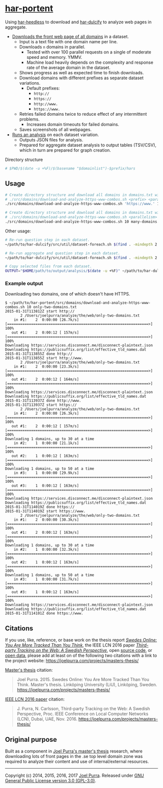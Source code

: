 # [har-portent](https://github.com/joelpurra/har-portent/)

Using [har-heedless](https://github.com/joelpurra/har-heedless/) to download and [har-dulcify](https://github.com/joelpurra/har-dulcify/) to analyze web pages in aggregate.


- [Downloads the front web page of all domains](https://github.com/joelpurra/har-heedless/) in a dataset.
  - Input is a text file with one domain name per line.
  - Downloads `n` domains in parallel.
    - Tested with over 100 parallel requests on a single of moderate speed and memory. YMMV.
    - Machine load heavily depends on the complexity and response rate of the average domain in the dataset.
  - Shows progress as well as expected time to finish downloads.
  - Download domains with different prefixes as separate dataset variations.
    - Default prefixes:
      - `http://`
      - `https://`
      - `http://www.`
      - `https://www.`
  - Retries failed domains twice to reduce effect of any intermittent problems.
    - Increases domain timeouts for failed domains.
  - Saves screenshots of all webpages.
- [Runs an analysis](https://github.com/joelpurra/har-dulcify/) on each dataset variation.
  - Outputs JSON files for analysis.
  - Prepared for aggregate dataset analysis to output tables (TSV/CSV), which in turn are prepared for graph creation.

Directory structure

```bash
# $PWD/$(date -u +%F)/$(basename "$domainlist")-$prefix/hars
```

## Usage

```bash
# Create directory structure and download all domains in domains.txt with a single prefix/variation.
# ./src/domains/download-and-analyze-https-www-combos.sh <prefix> <parallelism> <domainlists>
./src/domains/download-and-analyze-https-www-combos.sh 'https://www.' 10 many-domains.txt more-domains.txt 100k-se-domains.txt

# Create directory structure and download all domains in domains.txt with all four variations.
# ./src/domains/download-and-analyze-https-www-combos.sh <parallelism> <domainlists>
./src/domains/download-and-analyze-https-www-combos.sh 10 many-domains.txt more-domains.txt 100k-se-domains.txt
```

Other usage:

```bash
# Re-run question step in each dataset.
~/path/to/har-dulcify/src/util/dataset-foreach.sh $(find . -mindepth 2 -maxdepth 2 -type d) -- echo "--- Entering {} ---" '&&' ~/path/to/har-dulcify/src/one-shot/questions.sh

# Re-run aggregate and question step in each dataset.
~/path/to/har-dulcify/src/util/dataset-foreach.sh $(find . -mindepth 2 -maxdepth 2 -type d) -- echo "--- Entering {} ---" '&&' ~/path/to/har-dulcify/src/one-shot/aggregate.sh '&&' ~/path/to/har-dulcify/src/one-shot/questions.sh

# Copy selected files from each dataset.
OUTPUT="$HOME/path/to/output/analysis/$(date -u +%F)" ~/path/to/har-dulcify/src/util/dataset-query.sh $(find . -mindepth 2 -maxdepth 2 -type d) -- echo "--- Entering {} ---" '&&' 'T="$OUTPUT/$(basename "{}")"' '&&' echo '$T' '&&' mkdir -p '$T/' '&&' cp aggregate.disconnect.categories.organizations.json aggregates.analysis.json '*.log' 'failed*' google-gtm-ga-dc.aggregate.json origin-redirects.aggregate.json ratio-buckets.aggregate.json prepared.disconnect.services.analysis.json '$T/'
```

### Example output

Downloading two domains, one of which doesn't have HTTPS.

```text
$ ~/path/to/har-portent/src/domains/download-and-analyze-https-www-combos.sh 10 only-two-domains.txt
2015-01-31T113812Z start http://
       2 /Users/joelpurra/analyze/the/web/only-two-domains.txt
    in #1:    2  0:00:00 [26.7k/s] [=================================================================>] 100%
   out #1:    2  0:00:12 [ 157m/s] [=================================================================>] 100%
Downloading https://services.disconnect.me/disconnect-plaintext.json
Downloading https://publicsuffix.org/list/effective_tld_names.dat
2015-01-31T113855Z done http://
2015-01-31T113855Z start http://www.
       2 /Users/joelpurra/analyze/the/web/only-two-domains.txt
    in #1:    2  0:00:00 [23.3k/s] [=================================================================>] 100%
   out #1:    2  0:00:12 [ 164m/s] [=================================================================>] 100%
Downloading https://services.disconnect.me/disconnect-plaintext.json
Downloading https://publicsuffix.org/list/effective_tld_names.dat
2015-01-31T113937Z done http://www.
2015-01-31T113937Z start https://
       2 /Users/joelpurra/analyze/the/web/only-two-domains.txt
    in #1:    2  0:00:00 [26.3k/s] [=================================================================>] 100%
   out #1:    2  0:00:12 [ 157m/s] [=================================================================>] 100%
Downloading 1 domains, up to 30 at a time
    in #2:    1  0:00:00 [21.1k/s] [=================================================================>] 100%
   out #2:    1  0:00:12 [ 163m/s] [=================================================================>] 100%
Downloading 1 domains, up to 50 at a time
    in #3:    1  0:00:00 [29.9k/s] [=================================================================>] 100%
   out #3:    1  0:00:12 [ 163m/s] [=================================================================>] 100%
Downloading https://services.disconnect.me/disconnect-plaintext.json
Downloading https://publicsuffix.org/list/effective_tld_names.dat
2015-01-31T114019Z done https://
2015-01-31T114019Z start https://www.
       2 /Users/joelpurra/analyze/the/web/only-two-domains.txt
    in #1:    2  0:00:00 [30.3k/s] [=================================================================>] 100%
   out #1:    2  0:00:12 [ 163m/s] [=================================================================>] 100%
Downloading 1 domains, up to 30 at a time
    in #2:    1  0:00:00 [32.3k/s] [=================================================================>] 100%
   out #2:    1  0:00:12 [ 163m/s] [=================================================================>] 100%
Downloading 1 domains, up to 50 at a time
    in #3:    1  0:00:00 [31.7k/s] [=================================================================>] 100%
   out #3:    1  0:00:12 [ 163m/s] [=================================================================>] 100%
Downloading https://services.disconnect.me/disconnect-plaintext.json
Downloading https://publicsuffix.org/list/effective_tld_names.dat
2015-01-31T114101Z done https://www.
```



## Citations

If you use, like, reference, or base work on the thesis report [*Swedes Online: You Are More Tracked Than You Think*](https://joelpurra.com/projects/masters-thesis/#thesis), the IEEE LCN 2016 paper [*Third-party Tracking on the Web: A Swedish Perspective*](https://joelpurra.com/projects/masters-thesis/#ieee-lcn-2016), open [source code](https://joelpurra.com/projects/masters-thesis/#open-source), or [open data](https://joelpurra.com/projects/masters-thesis/#open-data), please add at least on of the following two citations with a link to the project website: https://joelpurra.com/projects/masters-thesis/

[Master's thesis](https://joelpurra.com/projects/masters-thesis/#thesis) citation:

> Joel Purra. 2015. Swedes Online: You Are More Tracked Than You Think. Master's thesis. Linköping University (LiU), Linköping, Sweden. https://joelpurra.com/projects/masters-thesis/


[IEEE LCN 2016 paper](https://joelpurra.com/projects/masters-thesis/#ieee-lcn-2016) citation:

> J. Purra, N. Carlsson, Third-party Tracking on the Web: A Swedish Perspective, Proc. IEEE Conference on Local Computer Networks (LCN), Dubai, UAE, Nov. 2016. https://joelpurra.com/projects/masters-thesis/



## Original purpose

Built as a component in [Joel Purra's master's thesis](https://joelpurra.com/projects/masters-thesis/) research, where downloading lots of front pages in the .se top level domain zone was required to analyze their content and use of internal/external resources.


---

Copyright (c) 2014, 2015, 2016, 2017 [Joel Purra](https://joelpurra.com/). Released under [GNU General Public License version 3.0 (GPL-3.0)](https://www.gnu.org/licenses/gpl.html).

